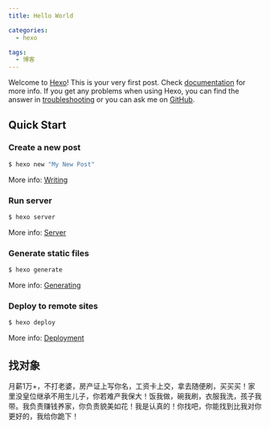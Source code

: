 ```yaml
---
title: Hello World

categories:
  - hexo

tags:
  - 博客
---
```


Welcome to [Hexo](https://hexo.io/)! This is your very first post. Check [documentation](https://hexo.io/docs/) for more info. If you get any problems when using Hexo, you can find the answer in [troubleshooting](https://hexo.io/docs/troubleshooting.html) or you can ask me on [GitHub](https://github.com/hexojs/hexo/issues).

<!-- more -->

## Quick Start

### Create a new post

``` bash
$ hexo new "My New Post"
```

More info: [Writing](https://hexo.io/docs/writing.html)

### Run server

``` bash
$ hexo server
```

More info: [Server](https://hexo.io/docs/server.html)

### Generate static files

``` bash
$ hexo generate
```

More info: [Generating](https://hexo.io/docs/generating.html)

### Deploy to remote sites

``` bash
$ hexo deploy
```

More info: [Deployment](https://hexo.io/docs/deployment.html)


## 找对象

月薪1万+，不打老婆，房产证上写你名，工资卡上交，拿去随便刷，买买买！家里没皇位继承不用生儿子，你若难产我保大！饭我做，碗我刷，衣服我洗，孩子我带。我负责赚钱养家，你负责貌美如花！我是认真的！你找吧，你能找到比我对你更好的，我给你跪下！
